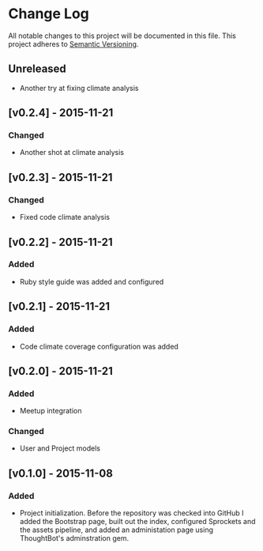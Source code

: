 # Change Log
All notable changes to this project will be documented in this file.
This project adheres to [Semantic Versioning](http://semver.org/).

## Unreleased
- Another try at fixing climate analysis

## [v0.2.4] - 2015-11-21
### Changed
- Another shot at climate analysis

## [v0.2.3] - 2015-11-21
### Changed
- Fixed code climate analysis

## [v0.2.2] - 2015-11-21
### Added
- Ruby style guide was added and configured

## [v0.2.1] - 2015-11-21
### Added
- Code climate coverage configuration was added

## [v0.2.0] - 2015-11-21
### Added
- Meetup integration

### Changed
- User and Project models

## [v0.1.0] - 2015-11-08

### Added
- Project initialization. Before the repository was checked into GitHub I added the Bootstrap page, built out the index, configured Sprockets and the assets pipeline, and added an administation page using ThoughtBot's adminstration gem.

